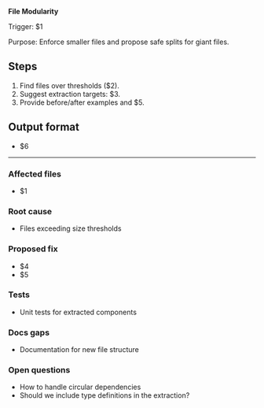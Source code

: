 <!-- Placeholder mapping:
$1 = file paths
$2 = threshold values (e.g., >500 lines)
$3 = extraction targets (components, hooks, utilities, schemas)
$4 = before/after examples
$5 = import updates
$6 = refactor plan
$7 = patch details -->

**File Modularity**

Trigger: $1

Purpose: Enforce smaller files and propose safe splits for giant files.

## Steps

1. Find files over thresholds ($2).
2. Suggest extraction targets: $3.
3. Provide before/after examples and $5.

## Output format

- $6

---

### Affected files

- $1

### Root cause

- Files exceeding size thresholds

### Proposed fix

- $4
- $5

### Tests

- Unit tests for extracted components

### Docs gaps

- Documentation for new file structure

### Open questions

- How to handle circular dependencies
- Should we include type definitions in the extraction?
